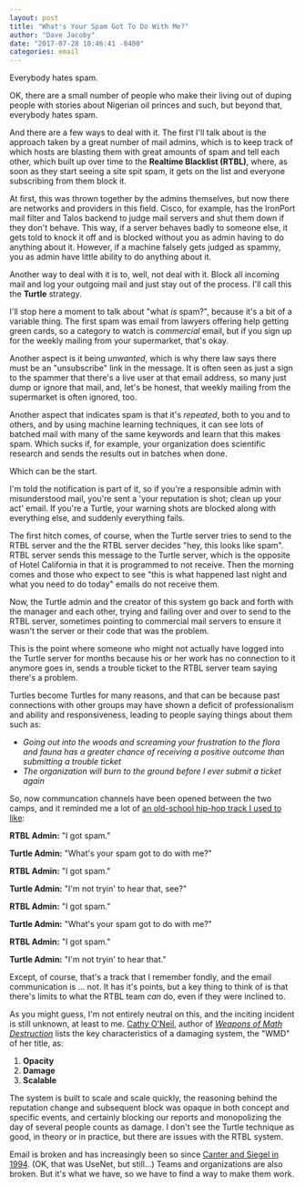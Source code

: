 ```yaml
---
layout: post
title: "What's Your Spam Got To Do With Me?"
author: "Dave Jacoby"
date: "2017-07-28 10:46:41 -0400"
categories: email
---
```


Everybody hates spam.

OK, there are a small number of people who make their living out of duping people with stories about Nigerian oil princes and such, but beyond that, everybody hates spam.

And there are a few ways to deal with it. The first I'll talk about is the approach taken by a great number of mail admins, which is to keep track of which hosts are blasting them with great amounts of spam and tell each other, which built up over time to the **Realtime Blacklist (RTBL)**, where, as soon as they start seeing a site spit spam, it gets on the list and everyone subscribing from them block it.

At first, this was thrown together by the admins themselves, but now there are networks and providers in this field. Cisco, for example, has the IronPort mail filter and Talos backend to judge mail servers and shut them down if they don't behave. This way, if a server behaves badly to someone else, it gets told to knock it off and is blocked without you as admin having to do anything about it. However, if a machine falsely gets judged as spammy, you as admin have little ability to do anything about it.

Another way to deal with it is to, well, not deal with it. Block all incoming mail and log your outgoing mail and just stay out of the process. I'll call this the **Turtle** strategy.

I'll stop here a moment to talk about "what _is_ spam?", because it's a bit of a variable thing. The first spam was email from lawyers offering help getting green cards, so a category to watch is _commercial_ email, but if you sign up for the weekly mailing from your supermarket, that's okay.

Another aspect is it being _unwanted_, which is why there law says there must be an "unsubscribe" link in the message. It is often seen as just a sign to the spammer that there's a live user at that email address, so many just dump or ignore that mail, and, let's be honest, that weekly mailing from the supermarket is often ignored, too.

Another aspect that indicates spam is that it's _repeated_, both to you and to others, and by using machine learning techniques, it can see lots of batched mail with many of the same keywords and learn that this makes spam. Which sucks if, for example, your organization does scientific research and sends the results out in batches when done.

Which can be the start.

I'm told the notification is part of it, so if you're a responsible admin with misunderstood mail, you're sent a 'your reputation is shot; clean up your act' email. If you're a Turtle, your warning shots are blocked along with everything else, and suddenly everything fails.

The first hitch comes, of course, when the Turtle server tries to send to the RTBL server and the the RTBL server decides "hey, this looks like spam". RTBL server sends this message to the Turtle server, which is the opposite of Hotel California in that it is programmed to not receive. Then the morning comes and those who expect to see "this is what happened last night and what you need to do today" emails do not receive them.

Now, the Turtle admin and the creator of this system go back and forth with the manager and each other, trying and failing over and over to send to the RTBL server, sometimes pointing to commercial mail servers to ensure it wasn't the server or their code that was the problem.

This is the point where someone who might not actually have logged into the Turtle server for months because his or her work has no connection to it anymore goes in, sends a trouble ticket to the RTBL server team saying there's a problem.

Turtles become Turtles for many reasons, and that can be because past connections with other groups may have shown a deficit of professionalism and ability and responsiveness, leading to people saying things about them such as:

- _Going out into the woods and screaming your frustration to the flora and fauna has a greater chance of receiving a positive outcome than submitting a trouble ticket_
- _The organization will burn to the ground before I ever submit a ticket again_

So, now communcation channels have been opened between the two camps, and it reminded me a lot of [an old-school hip-hop track I used to like][1]:

**RTBL Admin:** "I got spam."

**Turtle Admin:** "What's your spam got to do with me?"

**RTBL Admin:** "I got spam."

**Turtle Admin:** "I'm not tryin' to hear that, see?"

**RTBL Admin:** "I got spam."

**Turtle Admin:** "What's your spam got to do with me?"

**RTBL Admin:** "I got spam."

**Turtle Admin:** "I'm not tryin' to hear that."

Except, of course, that's a track that I remember fondly, and the email communication is ... not. It has it's points, but a key thing to think of is that there's limits to what the RTBL team _can_ do, even if they were inclined to.

As you might guess, I'm not entirely neutral on this, and the inciting incident is still unknown, at least to me. [Cathy O'Neil][2], author of [_Weapons of Math Destruction_][3] lists the key characteristics of a damaging system, the "WMD" of her title, as:

1. **Opacity**
2. **Damage**
3. **Scalable**

The system is built to scale and scale quickly, the reasoning behind the reputation change and subsequent block was opaque in both concept and specific events, and certainly blocking our reports and monopolizing the day of several people counts as damage. I don't see the Turtle technique as good, in theory or in practice, but there are issues with the RTBL system.

Email is broken and has increasingly been so since [Canter and Siegel in 1994][4]. (OK, that was UseNet, but still...) Teams and organizations are also broken. But it's what we have, so we have to find a way to make them work.

[1]: https://open.spotify.com/track/4iAYo83eWlktjw97oebIal
[2]: https://mathbabe.org/
[3]: https://www.amazon.com/Weapons-Math-Destruction-Increases-Inequality/dp/0553418815
[4]: https://en.wikipedia.org/wiki/Laurence_Canter_and_Martha_Siegel
